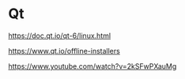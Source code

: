 # Qt

https://doc.qt.io/qt-6/linux.html

https://www.qt.io/offline-installers

https://www.youtube.com/watch?v=2kSFwPXauMg
